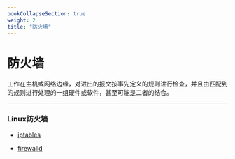 ```yaml
---
bookCollapseSection: true
weight: 2
title: "防火墙"
---
```


# 防火墙

工作在主机或网络边缘，对进出的报文按事先定义的规则进行检查，并且由匹配到的规则进行处理的一组硬件或软件，甚至可能是二者的结合。

***

### Linux防火墙

* [iptables](iptables.md)

* [firewalld](firewalld.md)